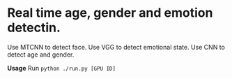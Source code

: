 # Real time age, gender and emotion detectin.
Use MTCNN to detect face.
Use VGG to detect emotional state.
Use CNN to detect age and gender.

**Usage**
Run `python ./run.py [GPU ID]`
